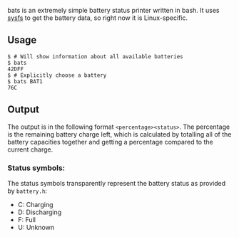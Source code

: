 bats is an extremely simple battery status printer written in bash. It uses
[sysfs][sysfs] to get the battery data, so right now it is Linux-specific.

## Usage

    $ # Will show information about all available batteries
    $ bats
    42DFF
    $ # Explicitly choose a battery
    $ bats BAT1
    76C

## Output

The output is in the following format `<percentage><status>`. The percentage is
the remaining battery charge left, which is calculated by totalling all of the
battery capacities together and getting a percentage compared to the current
charge.

### Status symbols:

The status symbols transparently represent the battery status as provided by
`battery.h`:

- C: Charging
- D: Discharging
- F: Full
- U: Unknown

[sysfs]: https://www.kernel.org/doc/Documentation/filesystems/sysfs.txt
